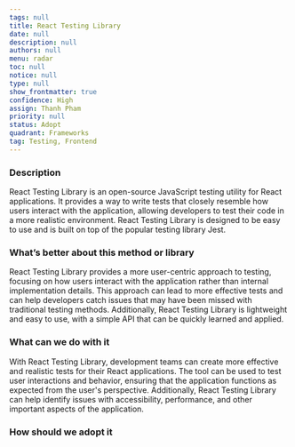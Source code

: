 ```yaml
---
tags: null
title: React Testing Library
date: null
description: null
authors: null
menu: radar
toc: null
notice: null
type: null
show_frontmatter: true
confidence: High
assign: Thanh Pham
priority: null
status: Adopt
quadrant: Frameworks
tag: Testing, Frontend
---
```


<!-- table_of_contents 7177a1d3-a198-4134-8e71-1d7bab3325bd -->

### Description

React Testing Library is an open-source JavaScript testing utility for React applications. It provides a way to write tests that closely resemble how users interact with the application, allowing developers to test their code in a more realistic environment. React Testing Library is designed to be easy to use and is built on top of the popular testing library Jest.

### What’s better about this method or library

React Testing Library provides a more user-centric approach to testing, focusing on how users interact with the application rather than internal implementation details. This approach can lead to more effective tests and can help developers catch issues that may have been missed with traditional testing methods. Additionally, React Testing Library is lightweight and easy to use, with a simple API that can be quickly learned and applied.

### What can we do with it

With React Testing Library, development teams can create more effective and realistic tests for their React applications. The tool can be used to test user interactions and behavior, ensuring that the application functions as expected from the user's perspective. Additionally, React Testing Library can help identify issues with accessibility, performance, and other important aspects of the application.

### How should we adopt it


<!-- child_database 1f5e35d4-7623-4d90-807a-e8e1dc7b778b -->
